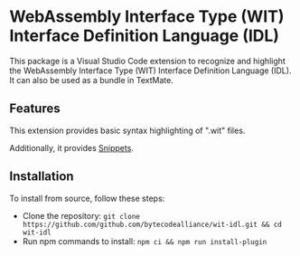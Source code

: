 # WebAssembly Interface Type (WIT) Interface Definition Language (IDL)

This package is a Visual Studio Code extension to recognize and highlight the WebAssembly Interface Type (WIT) Interface Definition Language (IDL). It can also be used as a bundle in TextMate.

## Features

This extension provides basic syntax highlighting of ".wit" files.

Additionally, it provides [Snippets](https://code.visualstudio.com/docs/editor/userdefinedsnippets).

## Installation

To install from source, follow these steps:
* Clone the repository: `git clone https://github.com/github.com/bytecodealliance/wit-idl.git && cd wit-idl`
* Run npm commands to install:
`npm ci && npm run install-plugin`
